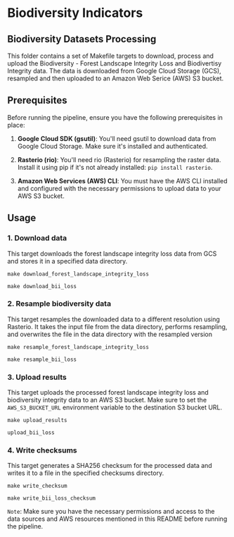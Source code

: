# Biodiversity Indicators
## Biodiversity Datasets Processing

This folder contains a set of Makefile targets to download, process and upload the Biodiversity - Forest Landscape Integrity Loss and Biodivertisy Integrity data. The data is downloaded from Google Cloud Storage (GCS), resampled and then uploaded to an Amazon Web Serice (AWS) S3 bucket.


## Prerequisites

Before running the pipeline, ensure you have the following prerequisites in place:

1. **Google Cloud SDK (gsutil)**: You'll need gsutil to download data from Google Cloud Storage. Make sure it's installed and authenticated.

2. **Rasterio (rio)**: You'll need rio (Rasterio) for resampling the raster data. Install it using pip if it's not already installed: `pip install rasterio`.

3. **Amazon Web Services (AWS) CLI**: You must have the AWS CLI installed and configured with the necessary permissions to upload data to your AWS S3 bucket.

## Usage

### 1. Download data

This target downloads the forest landscape integrity loss data from GCS and stores it in a specified data directory.

```
make download_forest_landscape_integrity_loss

```
```
make download_bii_loss
```

### 2. Resample biodiversity data

This target resamples the downloaded data to a different resolution using Rasterio. It takes the input file from the data directory, performs resampling, and overwrites the file in the data directory with the resampled version

```
make resample_forest_landscape_integrity_loss
```

```
make resample_bii_loss
```

### 3. Upload results

This target uploads the processed forest landscape integrity loss and biodiversity integrity data to an AWS S3 bucket. Make sure to set the `AWS_S3_BUCKET_URL` environment variable to the destination S3 bucket URL.

```
make upload_results
```

```
upload_bii_loss
```

### 4. Write checksums

This target generates a SHA256 checksum for the processed data and writes it to a file in the specified checksums directory.

```
make write_checksum
```
```
make write_bii_loss_checksum
```

`Note`: Make sure you have the necessary permissions and access to the data sources and AWS resources mentioned in this README before running the pipeline.
